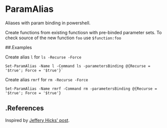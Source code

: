 ParamAlias
==========

Aliases with param binding in powershell.

Create functions from existing functiosn with pre-binded parameter sets.
To check source of the new function `foo` use `$function:foo`

##.Examples

Create alias `l` for `ls -Recurse -Force`

    Set-ParamAlias -Name l -Command ls -parametersBinding @{Recurse = '$true'; Force = '$true'}`

Create alias `rmrf` for `rm -Recurse -Force`

    Set-ParamAlias -Name rmrf -Command rm -parametersBinding @{Recurse = '$true'; Force = '$true'}


## .References
Inspired by [Jeffery Hicks' post](http://jdhitsolutions.com/blog/2014/09/making-the-shell-work-for-you-revisited/).
